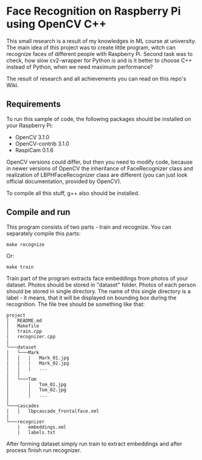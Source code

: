 # Face Recognition on Raspberry Pi using OpenCV C++
This small research is a result of my knowledges in ML course at university.
The main idea of this project was to create little program, witch can recognize
faces of different people with Raspberry Pi. Second task was to check, how slow
cv2-wrapper for Python is and is it better to choose C++ instead of Python, when
we need maximum performance?

The result of research and all achievements you can read on this repo's Wiki.

## Requirements
To run this sample of code, the following packages should be installed on your
Raspberry Pi:

- OpenCV 3.1.0
- OpenCV-contrib 3.1.0
- RaspiCam 0.1.6

OpenCV versions could differ, but then you need to modify code, because in newer
versions of OpenCV the inheritance of FaceRecognizer class and realization of
LBPHFaceRecognizer class are different (you can just look official documentation,
provided by OpenCV).

To compile all this stuff, g++ also should be installed.

## Compile and run

This program consists of two parts - train and recognize. You can separately
compile this parts:

    make recognize
Or:

    make train

Train part of the program extracts face embeddings from photos of your dataset.
Photos should be stored in "dataset" folder. Photos of each person should be
stored in single directory. The name of this single directory is a label - it
means, that it will be displayed on bounding box during the recognition. The
file tree should be something like that:
```
project
│   README.md
│   Makefile    
│   train.cpp
|   recognizer.cpp
|
└───dataset
│   └───Mark
│   │   |   Mark_01.jpg
|   |   |   Mark_02.jpg
│   │   |   ...
|   |
│   └───Tom
│       │   Tom_01.jpg
│       │   Tom_02.jpg
│       │   ...
│   
└───cascades
|   │   lbpcascade_frontalface.xml
|
└───recognizer
    |   embeddings.xml
    |   labels.txt
```

After forming dataset simply run train to extract embeddings and after process
finish run recognizer.
